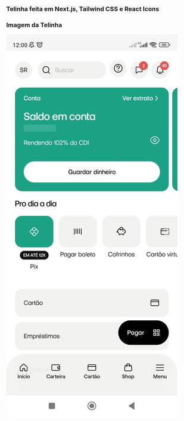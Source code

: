 ### Telinha feita em Next.js, Tailwind CSS e React Icons

### Imagem da Telinha

<img src="/screens/tela1.jpg" alt="Imagem do Projeto">